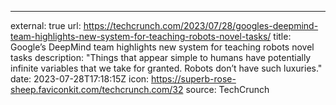 ---
external: true
url: https://techcrunch.com/2023/07/28/googles-deepmind-team-highlights-new-system-for-teaching-robots-novel-tasks/
title: Google’s DeepMind team highlights new system for teaching robots novel tasks
description: "Things that appear simple to humans have potentially infinite variables that we take for granted. Robots don’t have such luxuries."
date: 2023-07-28T17:18:15Z
icon: https://superb-rose-sheep.faviconkit.com/techcrunch.com/32
source: TechCrunch